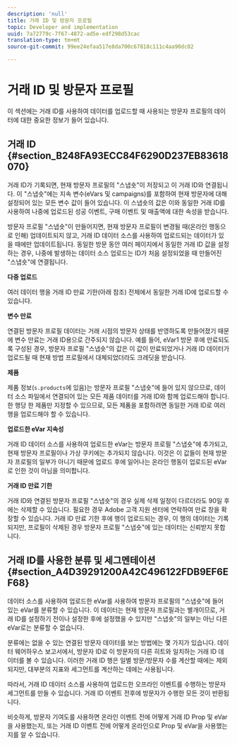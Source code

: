 ```yaml
---
description: 'null'
title: 거래 ID 및 방문자 프로필
topic: Developer and implementation
uuid: 7a72779c-7f67-4872-ad5e-edf298d53cac
translation-type: tm+mt
source-git-commit: 99ee24efaa517e8da700c67818c111c4aa90dc02

---
```



# 거래 ID 및 방문자 프로필

이 섹션에는 거래 ID를 사용하여 데이터를 업로드할 때 사용되는 방문자 프로필의 데이터에 대한 중요한 정보가 들어 있습니다.

## 거래 ID {#section_B248FA93ECC84F6290D237EB83618070}

거래 ID가 기록되면, 현재 방문자 프로필의 "스냅숏"이 저장되고 이 거래 ID와 연결됩니다. 이 "스냅숏"에는 지속 변수(eVars 및 campaigns)를 포함하여 현재 방문자에 대해 설정되어 있는 모든 변수 값이 들어 있습니다. 이 스냅숏의 값은 이와 동일한 거래 ID를 사용하여 나중에 업로드된 성공 이벤트, 구매 이벤트 및 매출액에 대한 속성을 받습니다.

방문자 프로필 "스냅숏"이 만들어지면, 현재 방문자 프로필이 변경될 때(온라인 행동으로 인해) 업데이트되지 않고, 거래 ID 데이터 소스를 사용하여 업로드되는 데이터가 있을 때에만 업데이트됩니다. 동일한 방문 동안 여러 페이지에서 동일한 거래 ID 값을 설정하는 경우, 나중에 발생하는 데이터 소스 업로드는 ID가 처음 설정되었을 때 만들어진 "스냅숏"에 연결됩니다.

**다중 업로드**

여러 데이터 행을 거래 ID 만료 기한(아래 참조) 전체에서 동일한 거래 ID에 업로드할 수 있습니다.

**변수 만료**

연결된 방문자 프로필 데이터는 거래 시점의 방문자 상태를 반영하도록 만들어졌기 때문에 변수 만료는 거래 ID용으로 간주되지 않습니다. 예를 들어, eVar1 방문 후에 만료되도록 구성된 경우, 방문자 프로필 "스냅숏"의 값은 이 값이 만료되었거나 거래 ID 데이터가 업로드될 때 현재 방법 프로필에서 대체되었더라도 크레딧을 받습니다.

**제품**

제품 정보(`s.products`에 있음)는 방문자 프로필 "스냅숏"에 들어 있지 않으므로, 데이터 소스 파일에서 연결되어 있는 모든 제품 데이터를 거래 ID와 함께 업로드해야 합니다. 한 행당 한 제품만 지정할 수 있으므로, 모든 제품을 포함하려면 동일한 거래 ID로 여러 행을 업로드해야 할 수 있습니다.

**업로드한 eVar 지속성**

거래 ID 데이터 소스를 사용하여 업로드한 eVar는 방문자 프로필 "스냅숏"에 추가되고, 현재 방문자 프로필이나 가상 쿠키에는 추가되지 않습니다. 이것은 이 값들이 현재 방문자 프로필의 일부가 아니기 때문에 업로드 후에 일어나는 온라인 행동이 업로드된 eVar로 인한 것이 아님을 의미합니다.

**거래 ID 만료 기한**

거래 ID와 연결된 방문자 프로필 "스냅숏"의 경우 실제 삭제 일정이 다르더라도 90일 후에는 삭제할 수 있습니다. 필요한 경우 Adobe 고객 지원 센터에 연락하여 만료 창을 확장할 수 있습니다. 거래 ID 만료 기한 후에 행이 업로드되는 경우, 이 행의 데이터는 기록되지만, 프로필이 삭제된 경우 방문자 프로필 "스냅숏"에 있는 데이터는 신뢰받지 못합니다.

## 거래 ID를 사용한 분류 및 세그멘테이션 {#section_A4D39291200A42C496122FDB9EF6EF68}

데이터 소스를 사용하여 업로드한 eVar를 사용하여 방문자 프로필의 "스냅숏"에 들어 있는 eVar를 분류할 수 있습니다. 이 데이터는 현재 방문자 프로필과는 별개이므로, 거래 ID를 설정하기 전이나 설정한 후에 설정했을 수 있지만 "스냅숏"의 일부는 아닌 다른 eVar로는 분류할 수 없습니다.

분류에는 없을 수 있는 연결된 방문자 데이터를 보는 방법에는 몇 가지가 있습니다. 데이터 웨어하우스 보고서에서, 방문자 ID로 이 방문자의 다른 히트와 일치하는 거래 ID 데이터를 볼 수 있습니다. 이러한 거래 ID 행은 일별 방문/방문자 수를 계산할 때에는 제외되지만, 대부분의 지표와 세그먼트를 계산하는 데에는 사용됩니다.

따라서, 거래 ID 데이터 소스를 사용하여 업로드한 오프라인 이벤트를 수행하는 방문자 세그먼트를 만들 수 있습니다. 거래 ID 이벤트 전후에 방문자가 수행한 모든 것이 반환됩니다.

비슷하게, 방문자 기여도를 사용하면 온라인 이벤트 전에 어떻게 거래 ID Prop 및 eVar을 사용했는지, 또는 거래 ID 이벤트 전에 어떻게 온라인으로 Prop 및 eVar을 사용했는지를 알 수 있습니다.
